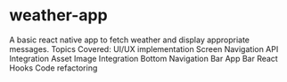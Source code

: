 # weather-app
A basic react native app to fetch weather and display appropriate messages.
Topics Covered:
UI/UX implementation
Screen Navigation
API Integration
Asset Image Integration
Bottom Navigation Bar
App Bar
React Hooks
Code refactoring
